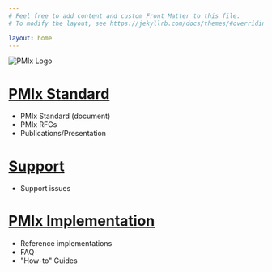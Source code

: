 ```yaml
---
# Feel free to add content and custom Front Matter to this file.
# To modify the layout, see https://jekyllrb.com/docs/themes/#overriding-theme-defaults

layout: home
---
```


![PMIx Logo](/images/pmix-logo.png "PMIx Logo")

<!-- ![PMIx Launch Sequence](/images/LaunchSeqSmall.png "PMIx Launch Sequence") -->



[PMIx Standard](/pmix-standard)
===============
 - PMIx Standard (document)
 - PMIx RFCs
 - Publications/Presentation

[Support](/support)
=========
 - Support issues

[PMIx Implementation](https://openpmix.github.io)
===========================================
 - Reference implementations
 - FAQ
 - "How-to" Guides

